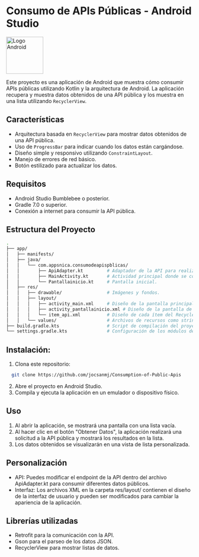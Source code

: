 # Consumo de APIs Públicas - Android Studio
<img src="https://uxwing.com/wp-content/themes/uxwing/download/brands-and-social-media/android-studio-icon.png" alt="Logo Android" width="100" />

Este proyecto es una aplicación de Android que muestra cómo consumir APIs públicas utilizando Kotlin y la arquitectura de Android. La aplicación recupera y muestra datos obtenidos de una API pública y los muestra en una lista utilizando `RecyclerView`. 

## Características
- Arquitectura basada en `RecyclerView` para mostrar datos obtenidos de una API pública.
- Uso de `ProgressBar` para indicar cuando los datos están cargándose.
- Diseño simple y responsivo utilizando `ConstraintLayout`.
- Manejo de errores de red básico.
- Botón estilizado para actualizar los datos.

## Requisitos
- Android Studio Bumblebee o posterior.
- Gradle 7.0 o superior.
- Conexión a internet para consumir la API pública.

## Estructura del Proyecto
```bash
.
├── app/
│   ├── manifests/
│   ├── java/
│   │   └── com.appsnica.consumodeapispblicas/
│   │       ├── ApiAdapter.kt         # Adaptador de la API para realizar las llamadas HTTP.
│   │       ├── MainActivity.kt       # Actividad principal donde se consumen los datos.
│   │       └── Pantallainicio.kt     # Pantalla inicial.
│   ├── res/
│   │   ├── drawable/                 # Imágenes y fondos.
│   │   ├── layout/
│   │   │   ├── activity_main.xml     # Diseño de la pantalla principal.
│   │   │   ├── activity_pantallainicio.xml # Diseño de la pantalla de inicio.
│   │   │   └── item_api.xml          # Diseño de cada ítem del RecyclerView.
│   │   └── values/                   # Archivos de recursos como strings, colores y dimensiones.
├── build.gradle.kts                  # Script de compilación del proyecto.
└── settings.gradle.kts               # Configuración de los módulos del proyecto.
```
## Instalación:
1. Clona este repositorio:
 ```sh
   git clone https://github.com/jocsanmj/Consumption-of-Public-Apis
   ```
2. Abre el proyecto en Android Studio.
3. Compila y ejecuta la aplicación en un emulador o dispositivo físico.

## Uso
1. Al abrir la aplicación, se mostrará una pantalla con una lista vacía.
2. Al hacer clic en el botón "Obtener Datos", la aplicación realizará una solicitud a la API pública y mostrará los resultados en la lista.
3. Los datos obtenidos se visualizarán en una vista de lista personalizada.

## Personalización
- API: Puedes modificar el endpoint de la API dentro del archivo ApiAdapter.kt para consumir diferentes datos públicos.
- Interfaz: Los archivos XML en la carpeta res/layout/ contienen el diseño de la interfaz de usuario y pueden ser modificados para cambiar la apariencia de la aplicación.

## Librerías utilizadas
- Retrofit para la comunicación con la API.
- Gson para el parseo de los datos JSON.
- RecyclerView para mostrar listas de datos.
